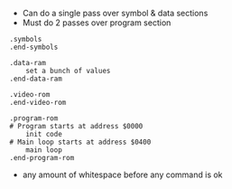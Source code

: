 - Can do a single pass over symbol & data sections
- Must do 2 passes over program section

```
.symbols
.end-symbols

.data-ram
    set a bunch of values
.end-data-ram

.video-rom
.end-video-rom

.program-rom
# Program starts at address $0000
    init code
# Main loop starts at address $0400
    main loop
.end-program-rom
```

- any amount of whitespace before any command is ok
